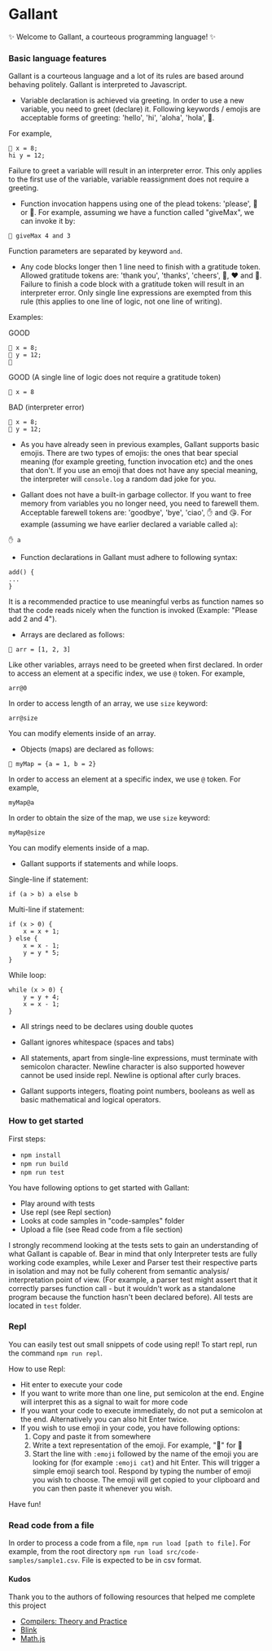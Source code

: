 # Gallant

✨ Welcome to Gallant, a courteous programming language! ✨

### Basic language features

Gallant is a courteous language and a lot of its rules are based around behaving politely. Gallant is interpreted
to Javascript.

- Variable declaration is achieved via greeting. In order to use a new variable, you need to greet (declare) it.
Following keywords / emojis are acceptable forms of greeting: 'hello', 'hi', 'aloha', 'hola', 👋.

For example,

```
👋 x = 8;
hi y = 12;
```
Failure to greet a variable will result in an interpreter error.
This only applies to the first use of the variable, variable reassignment does not require a greeting.

- Function invocation happens using one of the plead tokens: 'please', 🙏 or 🥺. For example, assuming we
have a function called "giveMax", we can invoke it by:

```🙏 giveMax 4 and 3```

Function parameters are separated by keyword `and`.

- Any code blocks longer then 1 line need to finish with a gratitude token. Allowed gratitude tokens are: 
'thank you', 'thanks', 'cheers', 🤗, ❤️ and 🥰. Failure to finish a code block with a gratitude token
will result in an interpreter error. Only single line expressions are exempted from this rule (this applies
 to one line of logic, not one line of writing).
 
 Examples:
 
 GOOD 
 ```
 👋 x = 8;
 👋 y = 12;
 🥰
 ```
 
 GOOD (A single line of logic does not require a gratitude token)
 ```
 👋 x = 8
 ```

 BAD (interpreter error) 
 ```
 👋 x = 8;
 👋 y = 12;
 ```

 - As you have already seen in previous examples, Gallant supports basic emojis. There are two types
 of emojis: the ones that bear special meaning (for example greeting, function invocation etc) and the ones
 that don't. If you use an emoji that does not have any special meaning, the interpreter will `console.log`
 a random dad joke for you.
 
 - Gallant does not have a built-in garbage collector. If you want to free memory from variables you 
 no longer need, you need to farewell them. Acceptable farewell tokens are: 'goodbye', 'bye', 'ciao',
 ✋ and 😘. For example (assuming we have earlier declared a variable called `a`):
 
 ```
✋ a
```

- Function declarations in Gallant must adhere to following syntax: 

```
add() {
...
}
```

It is a recommended practice to use meaningful verbs as function names so that the code reads nicely
when the function is invoked (Example: "Please add 2 and 4").

- Arrays are declared as follows:

```👋 arr = [1, 2, 3]```

Like other variables, arrays need to be greeted when first declared. In order to access an element at
a specific index, we use `@` token. For example,

```
arr@0
```

In order to access length of an array, we use `size` keyword:

```
arr@size
```

You can modify elements inside of an array.

- Objects (maps) are declared as follows:

```
👋 myMap = {a = 1, b = 2}
```

In order to access an element at
a specific index, we use `@` token. For example,

```
myMap@a
```

In order to obtain the size of the map, we use `size` keyword:

```
myMap@size
```

You can modify elements inside of a map.

- Gallant supports if statements and while loops.

Single-line if statement:

`if (a > b) a else b`

Multi-line if statement:

```
if (x > 0) {
    x = x + 1;
} else {
    x = x - 1;
    y = y * 5;
}
```

While loop:

```
while (x > 0) {
    y = y + 4;
    x = x - 1;
}
```

- All strings need to be declares using double quotes

- Gallant ignores whitespace (spaces and tabs)

- All statements, apart from single-line expressions, must terminate with semicolon character. Newline character is also supported however cannot be
used inside repl. Newline is optional after curly braces.

- Gallant supports integers, floating point numbers, booleans as well as basic mathematical and logical operators.
 

### How to get started

First steps:

- `npm install`
- `npm run build`
- `npm run test`

You have following options to get started with Gallant: 

- Play around with tests
- Use repl (see Repl section)
- Looks at code samples in "code-samples" folder
- Upload a file (see Read code from a file section)

I strongly recommend looking at the tests sets to gain an understanding of what Gallant is capable of.
Bear in mind that only Interpreter tests are fully working code examples, while Lexer and Parser test
their respective parts in isolation and may not be fully coherent from semantic analysis/ interpretation point of view.
(For example, a parser test might assert that it correctly parses function call - but it wouldn't work as a 
standalone program because the function hasn't been declared before). All tests are located in `test` folder.

### Repl

You can easily test out small snippets of code using repl! To start repl, run the command `npm run repl`.

How to use Repl:
- Hit enter to execute your code
- If you want to write more than one line, put semicolon at the end. Engine will interpret this 
as a signal to wait for more code
- If you want your code to execute immediately, do not put a semicolon at the end. Alternatively you can also hit Enter twice.
- If you wish to use emoji in your code, you have following options:
   1. Copy and paste it from somewhere
   2. Write a text representation of the emoji. For example, ":grapes:" for 🍇
   3. Start the line with `:emoji` followed by the name of the emoji you are looking for (for example `:emoji cat`) and hit Enter. This
      will trigger a simple emoji search tool. Respond by typing the number of emoji you wish to choose. The emoji will get
      copied to your clipboard and you can then paste it whenever you wish.

Have fun!

### Read code from a file

In order to process a code from a file, `npm run load [path to file]`. For example, from the root directory
`npm run load src/code-samples/sample1.csv`. File is expected to be in csv format.

#### Kudos

Thank you to the authors of following resources that helped me complete this project

- [Compilers: Theory and Practice](https://www.udacity.com/course/compilers-theory-and-practice--ud168)
- [Blink](https://github.com/ftchirou/blink/tree/master/src/main)
- [Math.js](https://github.com/josdejong/mathjs)
